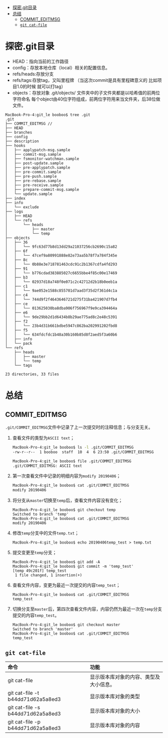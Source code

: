 <!-- TOC depthFrom:1 depthTo:6 withLinks:1 updateOnSave:1 orderedList:0 -->

- [探密.git目录](#探密git目录)
- [总结](#总结)
	- [COMMIT_EDITMSG](#commiteditmsg)
	- [`git cat-file`](#git-cat-file)

<!-- /TOC -->
# 探密.git目录

* HEAD：指向当前的工作路径
* config：存放本地仓库（local）相关的配置信息。
* refs/heads:存放分支
* refs/tags:存放tag，又叫里程牌 （当这次commit是具有里程碑意义的 比如项目1.0的时候 就可以打tag）
* objects：存放对象 .git/objects/ 文件夹中的子文件夹都是以哈希值的前两位字符命名 每个object由40位字符组成，前两位字符用来当文件夹，后38位做文件。

```shell
MacBook-Pro-4:git_le booboo$ tree .git
.git
├── COMMIT_EDITMSG //
├── HEAD
├── branches
├── config
├── description
├── hooks
│   ├── applypatch-msg.sample
│   ├── commit-msg.sample
│   ├── fsmonitor-watchman.sample
│   ├── post-update.sample
│   ├── pre-applypatch.sample
│   ├── pre-commit.sample
│   ├── pre-push.sample
│   ├── pre-rebase.sample
│   ├── pre-receive.sample
│   ├── prepare-commit-msg.sample
│   └── update.sample
├── index
├── info
│   └── exclude
├── logs
│   ├── HEAD
│   └── refs
│       └── heads
│           ├── master
│           └── temp
├── objects
│   ├── 36
│   │   └── 9fc63d77b8d13dd29a21037256cb2690c15a82
│   ├── 6f
│   │   └── 47cef9a80991888e82e73aa5b78f7a784f345e
│   ├── 8c
│   │   └── 0b88e3e718781463cdc91c2b1367cdfa4fd293
│   ├── 91
│   │   └── b776cdad383885027c6655bbe4f85c00e17469
│   ├── b3
│   │   └── 02937d18a748f0e071c2c42712d2b18b0eeb1a
│   ├── c1
│   │   └── 9ae052e1588c855701d7aad3f35d2f361d4c1a
│   ├── c4
│   │   └── 744d9f2f4643646721d275f31ba421907d7fb4
│   ├── ce
│   │   └── 013625030ba8dba906f756967f9e9ca394464a
│   ├── e6
│   │   └── 9de29bb2d1d6434b8b29ae775ad8c2e48c5391
│   ├── f2
│   │   └── 23b4d31b661bdbe5947c862ba202991202fbd8
│   ├── f5
│   │   └── 634fdcfdc1b48a30b160b85d8f2aed5f3a60b6
│   ├── info
│   └── pack
└── refs
    ├── heads
    │   ├── master
    │   └── temp
    └── tags

23 directories, 33 files

```
# 总结

## COMMIT_EDITMSG

`.git/COMMIT_EDITMSG`文件中记录了上一次提交时的注释信息；与分支无关。

1. 查看文件的类型为`ASCII text`；

	```bash
	MacBook-Pro-4:git_le booboo$ ls -l .git/COMMIT_EDITMSG
	-rw-r--r--  1 booboo  staff  10  4  6 23:50 .git/COMMIT_EDITMSG

	MacBook-Pro-4:git_le booboo$ file .git/COMMIT_EDITMSG
	.git/COMMIT_EDITMSG: ASCII text
	```

2. 第一次查看文件中记录的明细内容为`modify 20190406`；

	```bash
	MacBook-Pro-4:git_le booboo$ cat .git/COMMIT_EDITMSG
	modify 20190406
	```

3. 将分支从`master`切换至`temp`后，查看文件内容没有变化；

	```shell
	MacBook-Pro-4:git_le booboo$ git checkout temp
	Switched to branch 'temp'
	MacBook-Pro-4:git_le booboo$ cat .git/COMMIT_EDITMSG
	modify 20190406
	```

4. 修改`temp`分支中的文件`temp.txt`；

	```shell
	MacBook-Pro-4:git_le booboo$ echo 20190406temp_test > temp.txt
	```

5. 提交变更至`temp`分支；

	```shell
	MacBook-Pro-4:git_le booboo$ git add -A
	MacBook-Pro-4:git_le booboo$ git commit -m 'temp_test'
	[temp 49c201f] temp_test
	 1 file changed, 1 insertion(+)
	```

6. 查看文件内容，变更为最近一次提交的内容`temp_test`；

	```shell
	MacBook-Pro-4:git_le booboo$ cat .git/COMMIT_EDITMSG
	temp_test
	```

7. 切换分支至`master`后，第四次查看文件内容，内容仍然为最近一次在`temp`分支提交的内容`temp_test`。

	```shell
	MacBook-Pro-4:git_le booboo$ git checkout master
	Switched to branch 'master'
	MacBook-Pro-4:git_le booboo$ cat .git/COMMIT_EDITMSG
	temp_test
	```

## `git cat-file`

|命令|功能|
|:--|:--|
|git cat-file |显示版本库对象的内容、类型及大小信息。|
|git cat-file -t b44dd71d62a5a8ed3 |显示版本库对象的类型|
|git cat-file -s b44dd71d62a5a8ed3 |显示版本库对象的大小|
|git cat-file -p b44dd71d62a5a8ed3 |显示版本库对象的内容|
